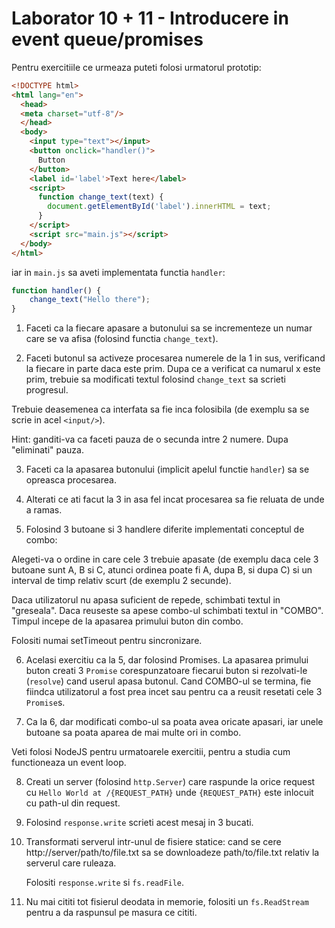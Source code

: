 # Laborator 10 + 11 - Introducere in event queue/promises

Pentru exercitiile ce urmeaza puteti folosi urmatorul prototip:

```html
<!DOCTYPE html>
<html lang="en">
  <head>
  <meta charset="utf-8"/>
  </head>
  <body>
    <input type="text"></input>
    <button onclick="handler()">
      Button
    </button>
    <label id='label'>Text here</label> 
    <script>
      function change_text(text) {
        document.getElementById('label').innerHTML = text;
      }
    </script>
    <script src="main.js"></script>
  </body>
</html>
```

iar in `main.js` sa aveti implementata functia `handler`:

```js
function handler() {
    change_text("Hello there");
}
```

1. Faceti ca la fiecare apasare a butonului sa se incrementeze un numar care se va afisa (folosind functia `change_text`).

2. Faceti butonul sa activeze procesarea numerele de la 1 in sus, verificand la fiecare in parte daca este prim. Dupa ce a verificat ca numarul x este prim,
trebuie sa modificati textul folosind `change_text` sa scrieti progresul. 

Trebuie deasemenea ca interfata sa fie inca folosibila (de exemplu sa se scrie in acel `<input/>`).

Hint: ganditi-va ca faceti pauza de o secunda intre 2 numere. Dupa "eliminati" pauza.

3. Faceti ca la apasarea butonului (implicit apelul functie `handler`) sa se opreasca procesarea.

4. Alterati ce ati facut la 3 in asa fel incat procesarea sa fie reluata de unde a ramas.

5. Folosind 3 butoane si 3 handlere diferite implementati conceptul de combo:

Alegeti-va o ordine in care cele 3 trebuie apasate (de exemplu daca cele 3 butoane sunt A, B si C, atunci ordinea poate fi A, dupa B, si dupa C) si un interval 
de timp relativ scurt (de exemplu 2 secunde).

Daca utilizatorul nu apasa suficient de repede, schimbati textul in "greseala". Daca reuseste sa apese combo-ul schimbati textul in "COMBO".
Timpul incepe de la apasarea primului buton din combo.

Folositi numai setTimeout pentru sincronizare.

6. Acelasi exercitiu ca la 5, dar folosind Promises. La apasarea primului buton creati 3 `Promise` corespunzatoare fiecarui buton si rezolvati-le (`resolve`) 
cand userul apasa butonul. Cand COMBO-ul se termina, fie fiindca utilizatorul a fost prea incet sau pentru ca a reusit resetati cele 3 `Promise`s.

7. Ca la 6, dar modificati combo-ul sa poata avea oricate apasari, iar unele butoane sa poata aparea de mai multe ori in combo.


Veti folosi NodeJS pentru urmatoarele exercitii, pentru a studia cum functioneaza un event loop.

8. Creati un server (folosind `http.Server`) care raspunde la orice request cu `Hello World at /{REQUEST_PATH}` unde `{REQUEST_PATH}` este inlocuit cu path-ul din request.

9. Folosind `response.write` scrieti acest mesaj in 3 bucati.

10. Transformati serverul intr-unul de fisiere statice: cand se cere http://server/path/to/file.txt sa se downloadeze path/to/file.txt relativ la serverul care ruleaza.

    Folositi `response.write` si `fs.readFile`.

11. Nu mai cititi tot fisierul deodata in memorie, folositi un `fs.ReadStream` pentru a da raspunsul pe masura ce cititi. 
